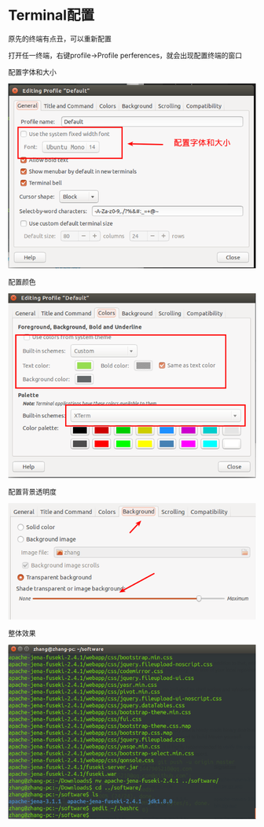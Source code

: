 # Terminal配置

原先的终端有点丑，可以重新配置

打开任一终端，右键profile->Profile perferences，就会出现配置终端的窗口

配置字体和大小

![ter-font.png](./images/ter-font.png)

配置颜色

![ter-colors.png](./images/ter-colors.png)

配置背景透明度

![ter-opacity](./images/ter-opacity.png)

整体效果

![terminal.png](./images/terminal.png)